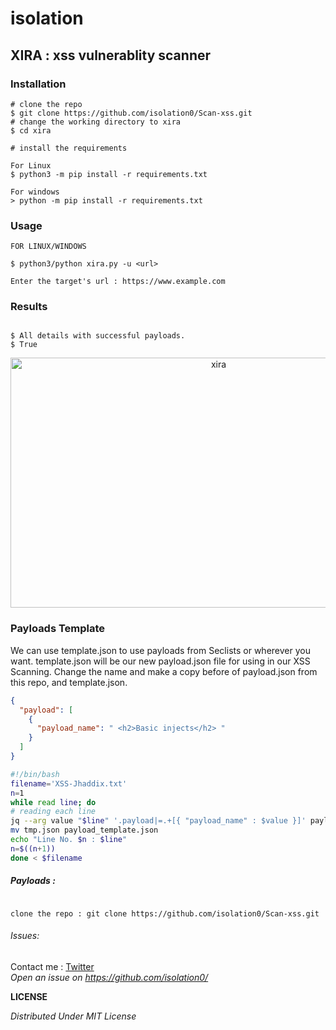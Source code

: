 # isolation
## XIRA : xss vulnerablity scanner 


### Installation

```console
# clone the repo
$ git clone https://github.com/isolation0/Scan-xss.git
# change the working directory to xira
$ cd xira

# install the requirements
 
For Linux
$ python3 -m pip install -r requirements.txt

For windows
> python -m pip install -r requirements.txt
```

### Usage

```console
FOR LINUX/WINDOWS

$ python3/python xira.py -u <url>

Enter the target's url : https://www.example.com
```


### Results

```console

$ All details with successful payloads.
$ True
```

<p align=center>
<img src="img/xira.png"  height="400px" width="650px" alt="xira" />
</p>


### Payloads Template
We can use template.json to use payloads from Seclists or wherever you want. template.json will be our new payload.json file for using in our XSS Scanning. Change the name and make a copy before of payload.json from this repo, and template.json.
```json
{
  "payload": [
    {
      "payload_name": " <h2>Basic injects</h2> "
    }
  ]
}
```
```bash
#!/bin/bash
filename='XSS-Jhaddix.txt'
n=1
while read line; do
# reading each line
jq --arg value "$line" '.payload|=.+[{ "payload_name" : $value }]' payload_template.json >tmp.json
mv tmp.json payload_template.json
echo "Line No. $n : $line"
n=$((n+1))
done < $filename
```

##### Payloads :

```console

clone the repo : git clone https://github.com/isolation0/Scan-xss.git

```
###### Issues:
Contact me : <a href= "https://twitter.com/iuexb">Twitter</a>
<br />
*Open an issue on https://github.com/isolation0/*

**LICENSE**

*Distributed Under MIT License*

